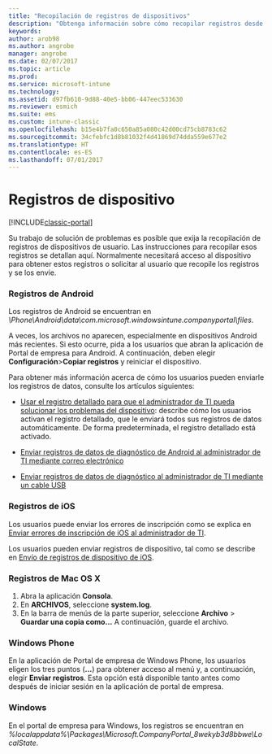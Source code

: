 ```yaml
---
title: "Recopilación de registros de dispositivos"
description: "Obtenga información sobre cómo recopilar registros desde sus dispositivos administrados."
keywords: 
author: arob98
ms.author: angrobe
manager: angrobe
ms.date: 02/07/2017
ms.topic: article
ms.prod: 
ms.service: microsoft-intune
ms.technology: 
ms.assetid: d97fb610-9d88-40e5-bb06-447eec533630
ms.reviewer: esmich
ms.suite: ems
ms.custom: intune-classic
ms.openlocfilehash: b15e4b7fa0c650a85a080c42d00cd75cb8783c62
ms.sourcegitcommit: 34cfebfc1d8b81032f4d41869d74dda559e677e2
ms.translationtype: HT
ms.contentlocale: es-ES
ms.lasthandoff: 07/01/2017
---
```

# <a name="device-logs"></a>Registros de dispositivo

[!INCLUDE[classic-portal](../includes/classic-portal.md)]

Su trabajo de solución de problemas es posible que exija la recopilación de registros de dispositivos de usuario. Las instrucciones para recopilar esos registros se detallan aquí. Normalmente necesitará acceso al dispositivo para obtener estos registros o solicitar al usuario que recopile los registros y se los envíe.

### <a name="android-logs"></a>Registros de Android
Los registros de Android se encuentran en *<Android Device>\Phone\Android\data\com.microsoft.windowsintune.companyportal\files*.

A veces, los archivos no aparecen, especialmente en dispositivos Android más recientes. Si esto ocurre, pida a los usuarios que abran la aplicación de Portal de empresa para Android. A continuación, deben elegir **Configuración**>**Copiar registros** y reiniciar el dispositivo.

Para obtener más información acerca de cómo los usuarios pueden enviarle los registros de datos, consulte los artículos siguientes:

- [Usar el registro detallado para que el administrador de TI pueda solucionar los problemas del dispositivo](/intune-user-help/use-verbose-logging-to-help-your-it-administrator-fix-device-issues-android): describe cómo los usuarios activan el registro detallado, que le enviará todos sus registros de datos automáticamente. De forma predeterminada, el registro detallado está activado.

- [Enviar registros de datos de diagnóstico de Android al administrador de TI mediante correo electrónico](/intune-user-help/send-logs-to-your-it-admin-by-email-android)

- [Enviar registros de datos de diagnóstico al administrador de TI mediante un cable USB](/intune-user-help/send-diagnostic-data-logs-to-your-it-administrator-using-a-usb-cable-android)

### <a name="ios-logs"></a>Registros de iOS

Los usuarios puede enviar los errores de inscripción como se explica en [Enviar errores de inscripción de iOS al administrador de TI](/intune-user-help/send-errors-to-your-it-admin-ios).

Los usuarios pueden enviar registros de dispositivo, tal como se describe en [Envío de registros de dispositivo de iOS](/intune-user-help/send-logs-to-microsoft-ios).

### <a name="mac-os-x-logs"></a>Registros de Mac OS X

1. Abra la aplicación **Consola**.
2. En **ARCHIVOS**, seleccione **system.log**.
3. En la barra de menús de la parte superior, seleccione **Archivo** > **Guardar una copia como…** A continuación, guarde el archivo.

### <a name="windows-phone"></a>Windows Phone

En la aplicación de Portal de empresa de Windows Phone, los usuarios eligen los tres puntos (**...**) para obtener acceso al menú y, a continuación, elegir **Enviar registros**. Esta opción está disponible tanto antes como después de iniciar sesión en la aplicación de portal de empresa.

### <a name="windows"></a>Windows

En el portal de empresa para Windows, los registros se encuentran en *%localappdata%\Packages\Microsoft.CompanyPortal_8wekyb3d8bbwe\LocalState*.
